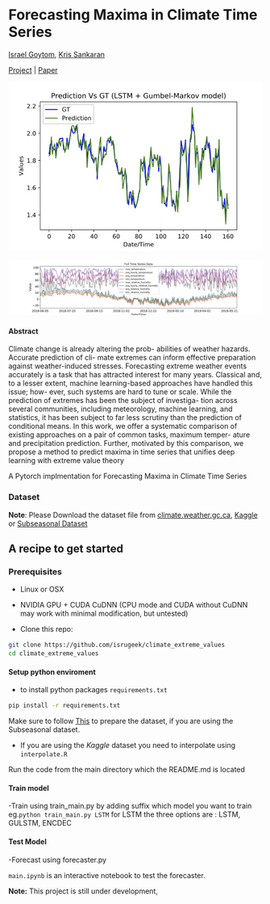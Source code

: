 
# Forecasting Maxima in Climate Time Series
 [Israel Goytom](http://isrugeek.github.io), [Kris Sankaran](http://krisrs1128.github.io/personal-site)

 
[Project](https://github.com/isrugeek/climate_extreme_values) | [Paper](.)


![alt results gulstm ](git_figures/gtvspr.png)

![alt data from a](git_figures/full_mult.png)

#### Abstract
Climate change is already altering the prob- abilities of weather hazards. Accurate prediction of cli- mate extremes can inform effective preparation against weather-induced stresses. Forecasting extreme weather events accurately is a task that has attracted interest for many years. Classical and, to a lesser extent, machine learning-based approaches have handled this issue; how- ever, such systems are hard to tune or scale. While the prediction of extremes has been the subject of investiga- tion across several communities, including meteorology, machine learning, and statistics, it has been subject to far less scrutiny than the prediction of conditional means. In this work, we offer a systematic comparison of existing approaches on a pair of common tasks, maximum temper- ature and precipitation prediction. Further, motivated by this comparison, we propose a method to predict maxima in time series that unifies deep learning with extreme value theory

A Pytorch implmentation for Forecasting Maxima in Climate Time Series

### Dataset
**Note**: Please Download the dataset file from [climate.weather.gc.ca](climate.weather.gc.ca), [Kaggle](https://kaggle.com/c/short-term-load-forecasting-challenge/data) or 
          [Subseasonal Dataset](https://dataverse.harvard.edu/dataset.xhtml?persistentId=doi:10.7910/DVN/IHBANG)



## A recipe to get started

### Prerequisites
- Linux or OSX
- NVIDIA GPU + CUDA CuDNN (CPU mode and CUDA without CuDNN may work with minimal modification, but untested)

- Clone this repo:
```bash
git clone https://github.com/isrugeek/climate_extreme_values
cd climate_extreme_values
```


#### Setup python enviroment 
- to install python packages `requirements.txt`

```bash
pip install -r requirements.txt
```


Make sure to follow [This](https://github.com/paulo-o/forecast_rodeo)  to prepare the dataset, if you are using the Subseasonal dataset.

- If you are using the *Kaggle* dataset you need to interpolate using `interpolate.R`

Run the code from the main directory which the README.md is located

#### Train model

-Train using train_main.py by adding suffix which model you want to train eg.`python train_main.py LSTM` for LSTM the three options are : LSTM, GULSTM, ENCDEC

#### Test Model
-Forecast using forecaster.py 

`main.ipynb` is an interactive notebook to test the forecaster.


 **Note:** This project is still under development, 